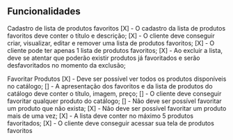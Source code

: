 ## Funcionalidades

Cadastro de lista de produtos favoritos
[X] - O cadastro da lista de produtos favoritos deve conter o título e descrição;
[X] - O cliente deve conseguir criar, visualizar, editar e remover uma lista de produtos favoritos;
[X] - O cliente pode ter apenas 1 lista de produtos favoritos;
[X] - Ao excluir a lista, deve se atentar que poderão existir produtos já favoritados e serão desfavoritados no momento da exclusão;

Favoritar Produtos
[X] - Deve ser possível ver todos os produtos disponíveis no catálogo;
[] - A apresentação dos favoritos e da lista de produtos do catálogo deve conter o título, imagem, preço;
[] - O cliente deve conseguir favoritar qualquer produto do catálogo;
[] - Não deve ser possível favoritar um produto que não exista;
[X] - Não deve ser possível favoritar um produto mais de uma vez;
[X] - A lista deve conter no máximo 5 produtos favoritados;
[X] - O cliente deve conseguir acessar sua tela de produtos favoritos